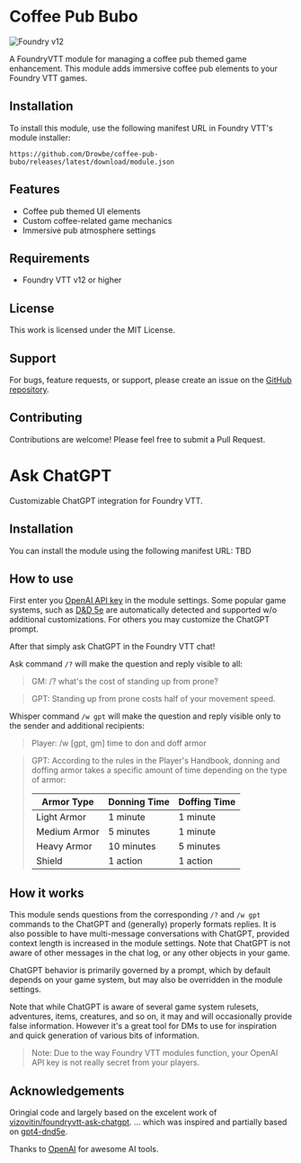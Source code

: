# Coffee Pub Bubo

![Foundry v12](https://img.shields.io/badge/foundry-v12-green)

A FoundryVTT module for managing a coffee pub themed game enhancement. This module adds immersive coffee pub elements to your Foundry VTT games.

## Installation

To install this module, use the following manifest URL in Foundry VTT's module installer:

```
https://github.com/Drowbe/coffee-pub-bubo/releases/latest/download/module.json
```

## Features

- Coffee pub themed UI elements
- Custom coffee-related game mechanics
- Immersive pub atmosphere settings

## Requirements

- Foundry VTT v12 or higher

## License

This work is licensed under the MIT License.

## Support

For bugs, feature requests, or support, please create an issue on the [GitHub repository](https://github.com/Drowbe/coffee-pub-bubo/issues).

## Contributing

Contributions are welcome! Please feel free to submit a Pull Request.

# Ask ChatGPT

Customizable ChatGPT integration for Foundry VTT.


## Installation

You can install the module using the following manifest URL: TBD

## How to use

First enter you [OpenAI API key](https://platform.openai.com/account/api-keys) in the module settings.
Some popular game systems, such as [D&D 5e](https://foundryvtt.com/packages/dnd5e) are automatically
detected and supported w/o additional customizations. For others you may customize the ChatGPT prompt.

After that simply ask ChatGPT in the Foundry VTT chat!

Ask command `/?` will make the question and reply visible to all:

> GM: /? what's the cost of standing up from prone?

> GPT: Standing up from prone costs half of your movement speed.

Whisper command `/w gpt` will make the question and reply visible only to the sender and additional recipients:

> Player: /w [gpt, gm] time to don and doff armor

> GPT: According to the rules in the Player's Handbook, donning and doffing armor takes
> a specific amount of time depending on the type of armor:
>
> | Armor Type   | Donning Time | Doffing Time |
> | ------------ | ------------ | ------------ |
> | Light Armor  | 1 minute     | 1 minute     |
> | Medium Armor | 5 minutes    | 1 minute     |
> | Heavy Armor  | 10 minutes   | 5 minutes    |
> | Shield       | 1 action     | 1 action     |

## How it works

This module sends questions from the corresponding `/?` and `/w gpt` commands to the ChatGPT
and (generally) properly formats replies. It is also possible to have multi-message conversations
with ChatGPT, provided context length is increased in the module settings. Note that ChatGPT is
not aware of other messages in the chat log, or any other objects in your game.

ChatGPT behavior is primarily governed by a prompt, which by default depends on your game system,
but may also be overridden in the module settings.

Note that while ChatGPT is aware of several game system rulesets, adventures, items, creatures, and
so on, it may and will occasionally provide false information. However it's a great tool for DMs
to use for inspiration and quick generation of various bits of information.

> Note: Due to the way Foundry VTT modules function, your OpenAI API key is not really secret
> from your players.

## Acknowledgements


Oringial code and largely based on the excelent work of [vizovitin/foundryvtt-ask-chatgpt](https://github.com/vizovitin/foundryvtt-ask-chatgpt/).
... which was inspired and partially based on [gpt4-dnd5e](https://github.com/ctbritt/gpt4-dnd5e).

Thanks to [OpenAI](https://openai.com) for awesome AI tools.
